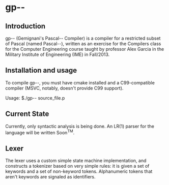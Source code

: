 gp--
====

Introduction
------------
gp-- (Gemignani's Pascal-- Compiler) is a compiler for a restricted subset of Pascal (named Pascal--), written as an exercise for the Compilers class for the Computer Engineering course taught by professor Alex Garcia in the Military Institute of Engineering (IME) in Fall/2013.

Installation and usage
----------------------
To compile gp--, you must have cmake installed and a C99-compatible compiler (MSVC, notably, doesn't provide C99 support).

Usage: $./gp-- source_file.p

Current State
-------------
Currently, only syntactic analysis is being done. An LR(1) parser for the language will be written Soon<sup>TM</sup>.

Lexer
-----
The lexer uses a custom simple state machine implementation, and constructs a tokenizer based on very simple rules: it is given a set of keywords and a set of non-keyword tokens. Alphanumeric tokens that aren't keywords are signaled as identifiers. 
